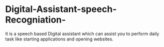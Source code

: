 # Digital-Assistant-speech-Recogniation-
It is a speech based Digital assistant which can assist you to perform daily task like starting applications and opening websites.
